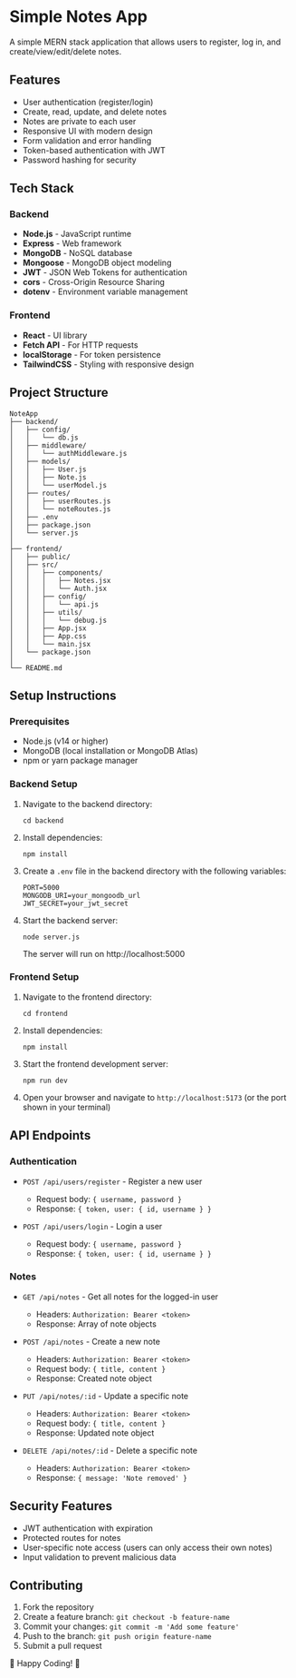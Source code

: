 # Simple Notes App

A simple MERN stack application that allows users to register, log in, and create/view/edit/delete notes.

## Features

- User authentication (register/login)
- Create, read, update, and delete notes
- Notes are private to each user
- Responsive UI with modern design
- Form validation and error handling
- Token-based authentication with JWT
- Password hashing for security

## Tech Stack

### Backend
- **Node.js** - JavaScript runtime
- **Express** - Web framework
- **MongoDB** - NoSQL database
- **Mongoose** - MongoDB object modeling
- **JWT** - JSON Web Tokens for authentication
- **cors** - Cross-Origin Resource Sharing
- **dotenv** - Environment variable management

### Frontend
- **React** - UI library
- **Fetch API** - For HTTP requests
- **localStorage** - For token persistence
- **TailwindCSS** - Styling with responsive design

## Project Structure

```
NoteApp
├── backend/
│   ├── config/
│   │   └── db.js
│   ├── middleware/
│   │   └── authMiddleware.js
│   ├── models/
│   │   ├── User.js
│   │   ├── Note.js
│   │   └── userModel.js
│   ├── routes/
│   │   ├── userRoutes.js
│   │   └── noteRoutes.js
│   ├── .env
│   ├── package.json
│   └── server.js
│
├── frontend/
│   ├── public/
│   ├── src/
│   │   ├── components/
│   │   │   ├── Notes.jsx
│   │   │   └── Auth.jsx
│   │   ├── config/
│   │   │   └── api.js
│   │   ├── utils/
│   │   │   └── debug.js
│   │   ├── App.jsx
│   │   ├── App.css
│   │   └── main.jsx
│   └── package.json
│
└── README.md
```

## Setup Instructions

### Prerequisites
- Node.js (v14 or higher)
- MongoDB (local installation or MongoDB Atlas)
- npm or yarn package manager

### Backend Setup

1. Navigate to the backend directory:
   ```
   cd backend
   ```

2. Install dependencies:
   ```
   npm install
   ```

3. Create a `.env` file in the backend directory with the following variables:
   ```
   PORT=5000
   MONGODB_URI=your_mongoodb_url
   JWT_SECRET=your_jwt_secret
   ```

4. Start the backend server:
   ```
   node server.js
   ```
   The server will run on http://localhost:5000

### Frontend Setup

1. Navigate to the frontend directory:
   ```
   cd frontend
   ```

2. Install dependencies:
   ```
   npm install
   ```

3. Start the frontend development server:
   ```
   npm run dev
   ```

4. Open your browser and navigate to `http://localhost:5173` (or the port shown in your terminal)

## API Endpoints

### Authentication
- `POST /api/users/register` - Register a new user
  - Request body: `{ username, password }`
  - Response: `{ token, user: { id, username } }`

- `POST /api/users/login` - Login a user
  - Request body: `{ username, password }`
  - Response: `{ token, user: { id, username } }`

### Notes
- `GET /api/notes` - Get all notes for the logged-in user
  - Headers: `Authorization: Bearer <token>`
  - Response: Array of note objects

- `POST /api/notes` - Create a new note
  - Headers: `Authorization: Bearer <token>`
  - Request body: `{ title, content }`
  - Response: Created note object

- `PUT /api/notes/:id` - Update a specific note
  - Headers: `Authorization: Bearer <token>`
  - Request body: `{ title, content }`
  - Response: Updated note object

- `DELETE /api/notes/:id` - Delete a specific note
  - Headers: `Authorization: Bearer <token>`
  - Response: `{ message: 'Note removed' }`

## Security Features

- JWT authentication with expiration
- Protected routes for notes
- User-specific note access (users can only access their own notes)
- Input validation to prevent malicious data

## Contributing
1. Fork the repository
2. Create a feature branch: `git checkout -b feature-name`
3. Commit your changes: `git commit -m 'Add some feature'`
4. Push to the branch: `git push origin feature-name`
5. Submit a pull request

🚀 Happy Coding! 🎉